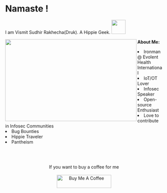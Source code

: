 # Namaste ! 

I am Vismit Sudhir Rakhecha(Druk). A Hippie Geek.  <img src="https://github.com/TheDudeThatCode/TheDudeThatCode/raw/master/Assets/Developer.gif" width="45px" style="max-width: 100%;">


**About Me:** <img src="https://github.com/rvismit/Druk/blob/main/giphy.gif" align="left" width="420px" height="262px" style="max-width: 100%;"> </img>
<br>
<table>
<li>Ironman @ Evolent Health International
<li>IoT/OT Lover
<li>Infosec Speaker
<li>Open-source Enthusiast
<li>Love to contribute in Infosec Communities
<li>Bug Bounties 
<li>Hippie Traveler 
<li>Pantheism
</li>
  </table>
  <br>
  <p align="center">If you want to buy a coffee for me<br><br>
 <a href="https://www.buymeacoffee.com/th3druk" target="_blank"><img src="https://cdn.buymeacoffee.com/buttons/default-orange.png" alt="Buy Me A Coffee" height="42" width="174"></a></a> </p>
 
 
